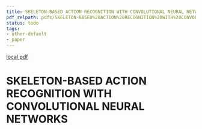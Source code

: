 ```yaml
---
title: SKELETON-BASED ACTION RECOGNITION WITH CONVOLUTIONAL NEURAL NETWORKS
pdf_relpath: pdfs/SKELETON-BASED%20ACTION%20RECOGNITION%20WITH%20CONVOLUTIONAL%20NEURAL%20NETWORKS.pdf
status: todo
tags:
- other-default
- paper
---
```


[local pdf](../../../pdfs/SKELETON-BASED%20ACTION%20RECOGNITION%20WITH%20CONVOLUTIONAL%20NEURAL%20NETWORKS.pdf)

# SKELETON-BASED ACTION RECOGNITION WITH CONVOLUTIONAL NEURAL NETWORKS
